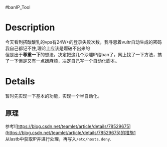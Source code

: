 #banIP_Tool
# Description
今天看到搭酸酸乳的vps有24W+的登录失败次数，我寻思着vultr自动生成的密码我自己都记不住,理论上应该是爆破不出来的  
但是出于**尊重一下**的想法，决定把这几个沙雕IP给ban了，网上找了一下方法，搞了一下但是又有一点嫌麻烦，决定自己写一个自动化脚本。

# Details
暂时先实现一下基本的功能，实现一个半自动化。
## 原理
参考![https://blog.csdn.net/teamlet/article/details/78529675](https://blog.csdn.net/teamlet/article/details/78529675)的措施1  
从lastb中获取IP并进行处理，再写入`/etc/hosts.deny`.
